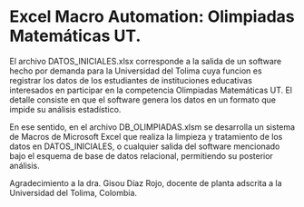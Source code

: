 # Excel Macro Automation: Olimpiadas Matemáticas UT.

El archivo DATOS_INICIALES.xlsx corresponde a la salida de un software hecho por demanda para la Universidad del Tolima cuya funcion es registrar los datos de los estudiantes de instituciones educativas interesados en participar en la competencia Olimpiadas Matemáticas UT. El detalle consiste en que el software genera los datos en un formato que impide su análisis estadístico.

En ese sentido, en el archivo DB_OLIMPIADAS.xlsm se desarrolla un sistema de Macros de Microsoft Excel que realiza la limpieza y tratamiento de los datos en DATOS_INICIALES, o cualquier salida del software mencionado bajo el esquema de base de datos relacional, permitiendo su posterior análisis.

Agradecimiento a la dra. Gisou Díaz Rojo, docente de planta adscrita a la Universidad del Tolima, Colombia.
